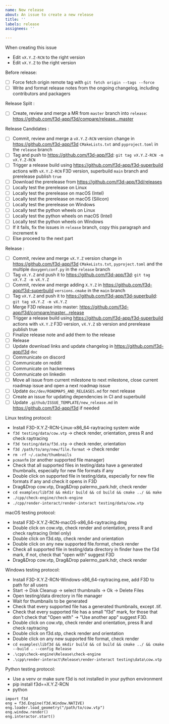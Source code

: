 ```yaml
---
name: New release
about: An issue to create a new release
title: ''
labels: release
assignees: ''

---
```


When creating this issue

- Edit `vX.Y.Z-RCN` to the right version
- Edit `vX.Y.Z` to the right version

Before release:

- [ ] Force fetch origin remote tag with `git fetch origin --tags --force`
- [ ] Write and format release notes from the ongoing changelog, including contributors and packagers

Release Split :

- [ ] Create, review and merge a MR from `master` branch into `release`: https://github.com/f3d-app/f3d/compare/release...master

Release Candidates :

- [ ] Commit, review and merge a `vX.Y.Z-RCN` version change in https://github.com/f3d-app/f3d `CMakeLists.txt` and `pyproject.toml` in the `release` branch
- [ ] Tag and push to https://github.com/f3d-app/f3d: `git tag vX.Y.Z-RCN -m vX.Y.Z-RCN`
- [ ] Trigger a release build using https://github.com/f3d-app/f3d-superbuild actions with `vX.Y.Z-RCN` F3D version, superbuild `main` branch and prerelease publish `true`
- [ ] Download the prerelease from https://github.com/f3d-app/f3d/releases
- [ ] Locally test the prerelease on Linux
- [ ] Locally test the prerelease on macOS (Intel)
- [ ] Locally test the prerelease on macOS (Silicon)
- [ ] Locally test the prerelease on Windows
- [ ] Locally test the python wheels on Linux
- [ ] Locally test the python wheels on macOS (Intel)
- [ ] Locally test the python wheels on Windows
- [ ] If it fails, fix the issues in `release` branch, copy this paragraph and increment `N`
- [ ] Else proceed to the next part

Release :

- [ ] Commit, review and merge `vX.Y.Z` version change in https://github.com/f3d-app/f3d `CMakeLists.txt`, `pyproject.toml` and the multiple `doxygen\conf.py` in the `release` branch
- [ ] Tag `vX.Y.Z` and push it to https://github.com/f3d-app/f3d: `git tag vX.Y.Z -m vX.Y.Z`
- [ ] Commit, review and merge adding `X.Y.Z` in https://github.com/f3d-app/f3d-superbuild `versions.cmake` in the `main` branch
- [ ] Tag `vX.Y.Z` and push it to https://github.com/f3d-app/f3d-superbuild: `git tag vX.Y.Z -m vX.Y.Z`
- [ ] Merge F3D release into master: https://github.com/f3d-app/f3d/compare/master...release
- [ ] Trigger a release build using https://github.com/f3d-app/f3d-superbuild actions with `vX.Y.Z` F3D version, `vX.Y.Z` sb version and prerelease publish true
- [ ] Finalize release note and add them to the release
- [ ] Release
- [ ] Update download links and update changelog in https://github.com/f3d-app/f3d `doc`
- [ ] Communicate on discord
- [ ] Communicate on reddit
- [ ] Communicate on hackernews
- [ ] Communicate on linkedin
- [ ] Move all issue from current milestone to next milestone, close current roadmap issue and open a next roadmap issue
- [ ] Update `doc/dev/ROADMAPS_AND_RELEASES.md` for next release
- [ ] Create an issue for updating dependencies in CI and superbuild
- [ ] Update `.github/ISSUE_TEMPLATE/new_release.md` in https://github.com/f3d-app/f3d if needed

Linux testing protocol:
- Install F3D-X.Y.Z-RCN-Linux-x86_64-raytracing system wide
- `f3d testing/data/cow.vtp` -> check render, orientation, press R and check raytracing
- `f3d testing/data/f3d.stp` -> check render, orientation
- `f3d /path/to/any/new/file.format` -> check render
- `rm -rf ~/.cache/thumbnails`
- `pcmanfm` (or another supported file manager)
- Check that all supported files in testing/data have a generated thumbnails, especially for new file formats if any
- Double click on supported file in testing/data, especially for new file formats if any and check it opens in F3D
- Drag&Drop cow.vtp, Drag&Drop palermo_park.hdr, check render
- `cd examples/libf3d && mkdir build && cd build && cmake ../ && make`
- `./cpp/check-engine/check-engine`
- `./cpp/render-interact/render-interact testing/data/cow.vtp`

macOS testing protocol:
- Install F3D-X.Y.Z-RCN-macOS-x86_64-raytracing.dmg
- Double click on cow.vtp, check render and orientation, press R and check raytracing (Intel only)
- Double click on f3d.stp, check render and orientation
- Double click on any new supported file.format, check render
- Check all supported file in testing/data directory in finder have the f3d mark, if not, check that "open with" suggest F3D
- Drag&Drop cow.vtp, Drag&Drop palermo_park.hdr, check render

Windows testing protocol:
- Install F3D-X.Y.Z-RCN-Windows-x86_64-raytracing.exe, add F3D to path for all users
- Start -> Disk Cleanup -> select thumbnails -> Ok -> Delete Files
- Open testing/data directory in file manager
- Wait for thumbnails to be generated
- Check that every supported file has a generated thumbnails, except .tif.
- Check that every supported file has a small "f3d" mark, for those that don't check that "Open with" -> "Use another app" suggest F3D.
- Double click on cow.vtp, check render and orientation, press R and check raytracing
- Double click on f3d.stp, check render and orientation
- Double click on any new supported file format, check render
- `cd examples\libf3d && mkdir build && cd build && cmake ../ && cmake --build . --config Release`
- `.\cpp\check-engine\Release\check-engine`
- `.\cpp\render-interact\Release\render-interact testing\data\cow.vtp`

Python testing protocol:
- Use a venv or make sure f3d is not installed in your python environment
- pip install f3d==X.Y.Z-RCN
- python
```
import f3d
eng = f3d.Engine(f3d.Window.NATIVE)
eng.loader.load_geometry("/path/to/cow.vtp")
eng.window.render()
eng.interactor.start()
```
